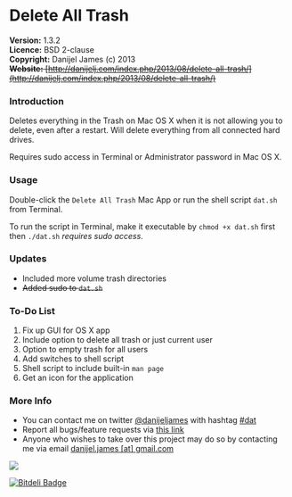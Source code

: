Delete All Trash
================

**Version:** 1.3.2  
**Licence:** BSD 2-clause  
**Copyright:** Danijel James (c) 2013  
~~**Website:** [http://danijelj.com/index.php/2013/08/delete-all-trash/](http://danijelj.com/index.php/2013/08/delete-all-trash/)~~

### Introduction
Deletes everything in the Trash on Mac OS X when it is not allowing you to delete, even after a restart. Will delete everything from all connected hard drives.

Requires sudo access in Terminal or Administrator password in Mac OS X.


### Usage
Double-click the `Delete All Trash` Mac App or run the shell script `dat.sh` from Terminal.

To run the script in Terminal, make it executable by `chmod +x dat.sh` first then `./dat.sh` _requires sudo access_.


### Updates
- Included more volume trash directories
- ~~Added sudo to `dat.sh`~~


### To-Do List
 1. Fix up GUI for OS X app
 2. Include option to delete all trash or just current user
 3. Option to empty trash for all users
 4. Add switches to shell script
 5. Shell script to include built-in `man page`
 6. Get an icon for the application


### More Info
- You can contact me on twitter [@danijeljames](http://www.twitter.com/danijeljames) with hashtag [#dat](https://twitter.com/search?q=%23dat&src=typd)
- Report all bugs/feature requests via [this link](https://github.com/danijeljames/deletealltrash/issues/new)
- Anyone who wishes to take over this project may do so by contacting me via email [danijel.james [at] gmail.com](mailto:danijel.james@gmail.com)

[![](http://mac.softpedia.com/base_img/softpedia_free_award_f.gif)](http://mac.softpedia.com/progClean/Delete-All-Trash-Clean-139185.html)


[![Bitdeli Badge](https://d2weczhvl823v0.cloudfront.net/danijeljames/deletealltrash/trend.png)](https://bitdeli.com/free "Bitdeli Badge")

